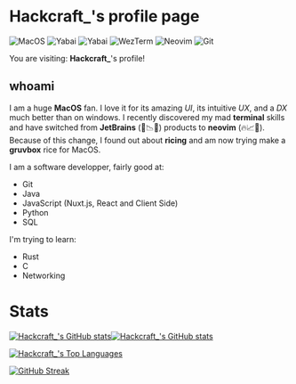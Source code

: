 # Hackcraft_'s profile page

![MacOS](https://img.shields.io/badge/MacOS-8e8e93.svg?style=for-the-badge&logo=apple&logoColor=white)
![Yabai](https://img.shields.io/badge/Nix-5277c3.svg?style=for-the-badge&logo=nixOS&logoColor=7ebae4)
![Yabai](https://img.shields.io/badge/yabai-white.svg?style=for-the-badge&logo=yabai&logoColor=black)
![WezTerm](https://img.shields.io/badge/WezTerm-000000.svg?style=for-the-badge&logo=wezterm&logoColor=33ff33)
![Neovim](https://img.shields.io/badge/neovim-%252357A143.svg?style=for-the-badge&logo=neovim&logoColor=white)
![Git](https://img.shields.io/badge/Git-f34f29.svg?style=for-the-badge&logo=git&logoColor=white)


You are visiting: **Hackcraft_**'s profile!

## whoami

I am a huge **MacOS** fan. I love it for its amazing _UI_, its intuitive _UX_, and a _DX_ much better than on windows.
I recently discovered my mad **terminal** skills and have switched from **JetBrains** (🤢📉🐌) products to **neovim** (🔥📈🚀).
Because of this change, I found out about **ricing** and am now trying make a **gruvbox** rice for MacOS.

I am a software developper, fairly good at:
- Git
- Java
- JavaScript (Nuxt.js, React and Client Side)
- Python
- SQL

I'm trying to learn:
- Rust
- C
- Networking

# Stats

[![Hackcraft_'s GitHub stats](https://github-readme-stats.vercel.app/api?username=realhackcraft&show_icons=true&include_all_commits=true&theme=dark#gh-dark-mode-only)](https://github.com/anuraghazra/github-readme-stats#gh-dark-mode-only)[![Hackcraft_'s GitHub stats](https://github-readme-stats.vercel.app/api?username=realhackcraft&show_icons=true&include_all_commits=true&theme=light#gh-light-mode-only)](https://github.com/anuraghazra/github-readme-stats#gh-light-mode-only)

[![Hackcraft_'s Top Languages](https://github-readme-stats.vercel.app/api/top-langs/?username=realhackcraft&layout=donut&hide=html)](https://github.com/anuraghazra/github-readme-stats)

[![GitHub Streak](https://streak-stats.demolab.com?user=realhackcraft&hide_border=true&mode=weekly)](https://git.io/streak-stats)
